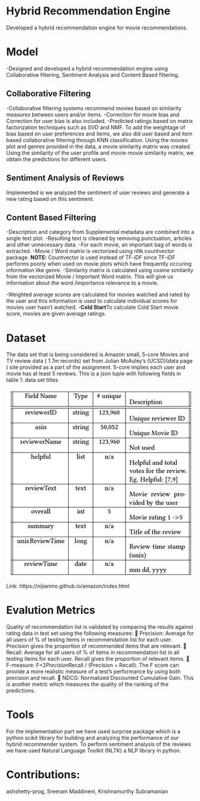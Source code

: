 # Hybrid Recommendation Engine
Developed a hybrid recommendation engine for movie recommendations. 

# Model
-Designed and developed a hybrid recommendation engine using Collaborative filtering, Sentiment Analysis and Content Based filtering.

## Collaborative Filtering
-Collaborative filtering systems recommend movies based on similarity measures between users and/or items.
-Correction for movie bias and Correction for user bias is also included.
-Predicted ratings based on matrix factorization techniques such as SVD and NMF. To add the weightage of bias based on user preferences and items, we also did user based and item based collaborative filtering through KNN classification. Using the movies plot and genres provided in the data, a movie similarity matrix was created. Using the similarity of the user profile and movie-movie similarity matrix, we obtain the predictions for different users.

## Sentiment Analysis of Reviews
Implemented is we analyzed the sentiment of user reviews and generate a new rating based on this sentiment. 


## Content Based Filtering
-Description and category from Supplemental metadata are combined into a single text plot.
-Resulting text is cleaned by removing punctuation, articles and other unnecessary data.
-For each movie, an important bag of words is extracted.
-Movie / Word matrix is vectorized using nltk.countvector
package.
<b>NOTE:</b> Countvector is used instead of TF-iDF since TF-iDF
performs poorly when used on movie plots which have
frequently occuring information like genre.
-Similarity matrix is calculated using cosine similarity from the vectorized Movie / Important Word matrix. This will give us information about the word /importance relevance to a movie.

-Weighted average scores are calculated for movies watched and rated by the user and this information is used to calculate individual scores for movies user hasn’t watched. 
-<b>Cold Start</b>To calculate Cold Start movie score, movies are given average
ratings.



# Dataset
The data set that is being considered is Amazon small, 5-core Movies and TV review data ( 1.7m records) set from Julian McAuley’s
(UCSD)(data page ) site provided as a part of the assignment. 5-core implies each user and movie has at least 5 reviews. This is a json
tuple with following fields in table 1: data set titles
<p align="center">
    <img src="readmeImages/json_format_for_recsys .png">
</p>
Link: https://nijianmo.github.io/amazon/index.html


# Evalution Metrics
Quality of recommendation list is validated by comparing the results against rating data in test set using the following 
measures:
 Precision: Average for all users of % of testing items in recommendation list for each user. Precision gives the proportion of recommended items that are relevant.
 Recall: Average for all users of % of items in recommendation list in all testing items for each user. Recall gives the proportion of relevant items.
 F-measure: F=2*Precision*Recall / (Precision + Recall). The F score can provide a more realistic measure of a test’s performance by using both precision and recall.
 NDCG: Normalized Discounted Cumulative Gain. This is another metric which measures the quality of the ranking of the predictions.

# Tools
For the implementation part we have used surprise package which is a python scikit library for building and analyzing the performance of our hybrid recommender system. To perform sentiment analysis of the reviews we have used Natural Language Toolkit (NLTK) a NLP library in python.

# Contributions:
ashshetty-prog, Sreeram Maddineni, Krishnamurthy Subramanian



